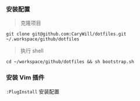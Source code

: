 ### 安装配置

> 克隆项目

```shell
git clone git@github.com:CaryWill/dotfiles.git ~/.workspace/github/dotfiles
```

> 执行 shell

```shell
cd ~/workspace/github/dotfiles && sh bootstrap.sh
```

### 安装 Vim 插件

`:PlugInstall` 安装配置
